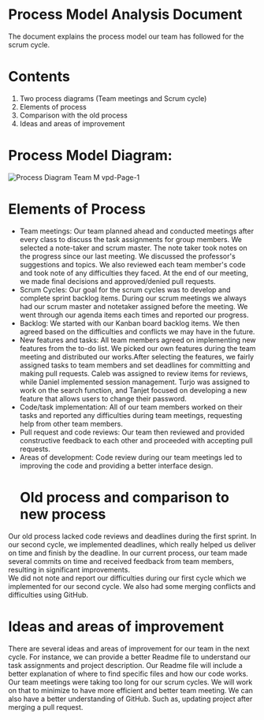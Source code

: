 # Process Model Analysis Document

The document explains the process model our team has followed for the scrum cycle.

# Contents

1) Two process diagrams (Team meetings and Scrum cycle) 
2) Elements of process
3) Comparison with the old process
4) Ideas and areas of improvement

# Process Model Diagram:


![Process Diagram Team M vpd-Page-1](https://github.com/CS2005F23/term-project-teamm/assets/144711080/dab4aab9-c1e5-4a3b-bc49-3d3e33a3b9c3)

 # Elements of Process
 * Team meetings: Our team planned ahead and conducted meetings after every class to discuss the task assignments for group members. We selected a note-taker and scrum master. The note taker took notes on the progress since our last meeting. We discussed the professor's suggestions and topics. We also reviewed each team member's code and took note of any difficulties they faced. At the end of our meeting, we made final decisions and approved/denied pull requests.
* Scrum Cycles: Our goal for the scrum cycles was to develop and complete sprint backlog items. During our scrum meetings we always had our scrum master and notetaker assigned before the meeting. We went through our agenda items each times and reported our progress.
* Backlog: We started with our Kanban board backlog items. We then agreed based on the difficulties and conflicts we may have in the future.
* New features and tasks: All team members agreed on implementing new features from the to-do list. We picked our own features during the team meeting and distributed our works.After selecting the features, we fairly assigned tasks to team members and set deadlines for committing and making pull requests. Caleb was assigned to review items for reviews, while Daniel implemented session management. Turjo was assigned to work on the search function, and Tanjet focused on developing a new feature that allows users to change their password.
* Code/task implementation: All of our team members worked on their tasks and reported any difficulties during team meetings, requesting help from other team members.
* Pull request and code reviews: Our team then reviewed and provided constructive feedback to each other and proceeded with accepting pull requests.
* Areas of development: Code review during our team meetings led to improving the code and providing a better interface design.
  # Old process and comparison to new process
 Our old process lacked code reviews and deadlines during the first sprint. In our second cycle, we implemented deadlines, which really helped us deliver on time and finish by the deadline. In our current process, our team made several commits on time and received feedback from team members, resulting in significant improvements.  
We did not note and report our difficulties during our first cycle which we implemented for our second cycle. We also had some merging conflicts and difficulties using GitHub. 
# Ideas and areas of improvement
 There are several ideas and areas of improvement for our team in the next cycle. For instance, we can provide a better Readme file to understand our task assignments and project description. Our Readme file will include a better explanation of where to find specific files and how our code works.
Our team meetings were taking too long for our scrum cycles. We will work on that to minimize to have more efficient and better team meeting.
We can also have a better understanding of GitHub. Such as, updating project after merging a pull request.